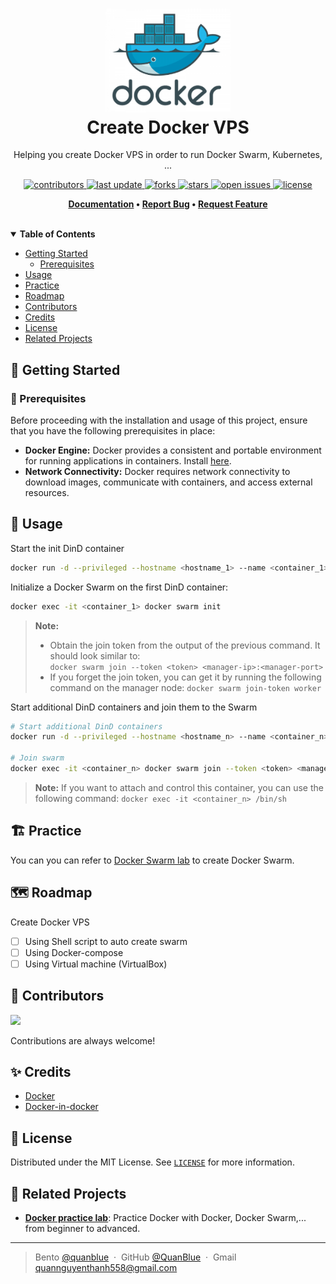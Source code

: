 <h1 align="center">
  <img src="./assets/docker-logo.png" alt="icon" width="200"></img>
  <br>
  <b>Create Docker VPS</b>
</h1>

<p align="center">Helping you create Docker VPS in order to run Docker Swarm, Kubernetes, ...</p>

<!-- Badges -->
<p align="center">
  <a href="https://github.com/QuanBlue/Docker-VPS/graphs/contributors">
    <img src="https://img.shields.io/github/contributors/QuanBlue/Docker-VPS" alt="contributors" />
  </a>
  <a href="">
    <img src="https://img.shields.io/github/last-commit/QuanBlue/Docker-VPS" alt="last update" />
  </a>
  <a href="https://github.com/QuanBlue/Docker-VPS/network/members">
    <img src="https://img.shields.io/github/forks/QuanBlue/Docker-VPS" alt="forks" />
  </a>
  <a href="https://github.com/QuanBlue/Docker-VPS/stargazers">
    <img src="https://img.shields.io/github/stars/QuanBlue/Docker-VPS" alt="stars" />
  </a>
  <a href="https://github.com/QuanBlue/Docker-VPS/issues/">
    <img src="https://img.shields.io/github/issues/QuanBlue/Docker-VPS" alt="open issues" />
  </a>
  <a href="https://github.com/QuanBlue/Docker-VPS/blob/main/LICENSE">
    <img src="https://img.shields.io/github/license/QuanBlue/Docker-VPS.svg" alt="license" />
  </a>
</p>

<p align="center">
  <b>
    <a href="https://github.com/QuanBlue/Docker-VPS">Documentation</a> •
    <a href="https://github.com/QuanBlue/Docker-VPS/issues/">Report Bug</a> •
    <a href="https://github.com/QuanBlue/Docker-VPS/issues/">Request Feature</a>
  </b>
</p>
<br/>
<details open>
<summary><b>Table of Contents</b></summary>

-  [Getting Started](#toolbox-getting-started)
   -  [Prerequisites](#pushpin-prerequisites)
-  [Usage](#rocket-usage)
-  [Practice](#building_construction-practice)
-  [Roadmap](#world_map-roadmap)
-  [Contributors](#busts_in_silhouette-contributors)
-  [Credits](#sparkles-credits)
-  [License](#scroll-license)
-  [Related Projects](#link-related-projects)
</details>

## :toolbox: Getting Started

### :pushpin: Prerequisites

Before proceeding with the installation and usage of this project, ensure that you have the following prerequisites in place:

-  **Docker Engine:** Docker provides a consistent and portable environment for running applications in containers. Install [here](https://www.docker.com/get-started/).
-  **Network Connectivity:** Docker requires network connectivity to download images, communicate with containers, and access external resources.

## :rocket: Usage

Start the init DinD container

```sh
docker run -d --privileged --hostname <hostname_1> --name <container_1> docker:dind
```

Initialize a Docker Swarm on the first DinD container:

```sh
docker exec -it <container_1> docker swarm init
```

> **Note:**
>
> -  Obtain the join token from the output of the previous command. It should look similar to:  
>    `docker swarm join --token <token> <manager-ip>:<manager-port>`
> -  If you forget the join token, you can get it by running the following command on the manager node: `docker swarm join-token worker`

Start additional DinD containers and join them to the Swarm

```sh
# Start additional DinD containers
docker run -d --privileged --hostname <hostname_n> --name <container_n> docker:dind

# Join swarm
docker exec -it <container_n> docker swarm join --token <token> <manager-ip>:<manager-port>
```

> **Note:** If you want to attach and control this container, you can use the following command:
> `docker exec -it <container_n> /bin/sh`

## :building_construction: Practice

You can you can refer to [Docker Swarm lab](https://github.com/QuanBlue/Docker-practice-lab/tree/master/Intermediate/docker%20swarm/Lab%20%231%3A%20Init%20and%20Manage%20Docker%20Swarm) to create Docker Swarm.

## :world_map: Roadmap

Create Docker VPS

-  [ ] Using Shell script to auto create swarm
-  [ ] Using Docker-compose
-  [ ] Using Virtual machine (VirtualBox)

## :busts_in_silhouette: Contributors

<a href="https://github.com/QuanBlue/Linux-Bootstrap/graphs/contributors">
  <img src="https://contrib.rocks/image?repo=QuanBlue/Linux-Bootstrap" />
</a>

Contributions are always welcome!

## :sparkles: Credits

-  [Docker](https://www.docker.com/)
-  [Docker-in-docker](https://hub.docker.com/_/docker)

## :scroll: License

Distributed under the MIT License. See <a href="../LICENSE">`LICENSE`</a> for more information.

## :link: Related Projects

-  <u>[**Docker practice lab**](https://github.com/QuanBlue/Docker-practice-lab)</u>: Practice Docker with Docker, Docker Swarm,... from beginner to advanced.

---

> Bento [@quanblue](https://bento.me/quanblue) &nbsp;&middot;&nbsp;
> GitHub [@QuanBlue](https://github.com/QuanBlue) &nbsp;&middot;&nbsp; Gmail quannguyenthanh558@gmail.com
